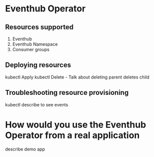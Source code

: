 # Eventhub Operator

## Resources supported
1. Eventhub
2. Eventhub Namespace
3. Consumer groups

## Deploying resources

kubectl Apply
kubectl Delete - Talk about deleting parent deletes child

## Troubleshooting resource provisioning
kubectl describe to see events


# How would you use the Eventhub Operator from a real application

describe demo app 
